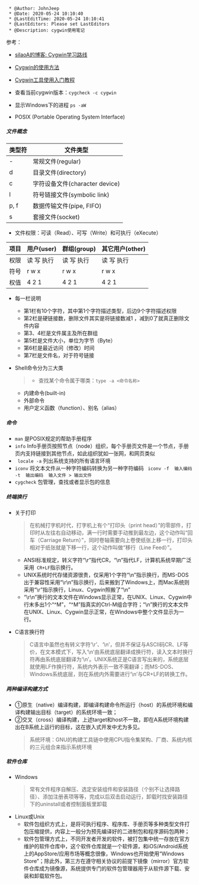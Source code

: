 ```
 * @Author: JohnJeep
 * @Date: 2020-05-24 10:10:40
 * @LastEditTime: 2020-05-24 10:10:41
 * @LastEditors: Please set LastEditors
 * @Description: cygwin使用笔记
```
参考：
- [silaoA的博客: Cygwin学习路线](https://silaoa.github.io/2019/2019-06-16-Cygwin%E7%B3%BB%E5%88%97%EF%BC%88%E4%B9%9D%EF%BC%89%EF%BC%9ACygwin%E5%AD%A6%E4%B9%A0%E8%B7%AF%E7%BA%BF.html)
- [Cygwin的使用方法](https://blog.csdn.net/springone/article/details/676667)
- [Cygwin工具使用入门教程](https://www.linuxidc.com/Linux/2019-02/156967.htm)



- 查看当前cygwin版本：`cygcheck -c cygwin`
- 显示Windows下的进程 `ps -aW` 
- POSIX (Portable Operating System Interface) 


##### 文件概念

类型符 | 文件类型
---|---
- | 常规文件(regular)
d | 目录文件(directory)
c | 字符设备文件(character device)
l | 符号链接文件(symbolic link)
p, f | 数据传输文件(pipe, FIFO)
s | 套接文件(socket)


- 文件权限：可读（Read）、可写（Write）和可执行（eXecute）

项目 | 用户(user) | 群组(group) | 其它用户(other)
--- | --- | --- |---
权限 | 读  写  执行 | 读  写  执行| 读  写  执行
符号 | r  w  x | r  w  x | r  w  x
权值 | 4 2 1 | 4 2 1 | 4 2 1 


- 每一栏说明
  - 第1栏有10个字符，其中第1个字符描述类型，后边9个字符描述权限
  - 第2栏是硬链接数，删除文件其实是将链接数减1 ，减到0了就真正删除文件内容
  - 第3、4栏是文件属主及所在群组
  - 第5栏是文件大小，单位为字节（Byte）
  - 第6栏是最近访问（修改）时间
  - 第7栏是文件名，对于符号链接



- Shell命令分为三大类
  > - 查找某个命令属于哪类：`type -a <命令名称>`
  - 内建命令(built-in)
  - 外部命令
  - 用户定义函数（function）、别名（alias）


##### 命令
- `man` 是POSIX规定的帮助手册程序
- `info` Info手册页按照节点（node）组织，每个手册页文件是一个节点，手册页内支持链接到其他节点，如此组织犹如一张网，和网页类似 
- ` locale -a` 列出系统支持的所有语言环境
- `iconv` 将文本文件从一种字符编码转换为另一种字符编码  ` iconv -f  输入编码  -t  输出编码  输入文件 > 输出文件`
- ` cygcheck ` 包管理，查找或者显示包的信息



##### 终端换行
- 关于打印
  > 在机械打字机时代，打字机上有个“打印头（print head）”的零部件，打印时从左往右自动移动，满一行时需要手动推到最左边，这个动作叫“回车（Carriage Return）”，同时卷轴需要向上卷使纸张上移一行，打印头相对于纸张就是下移一行，这个动作叫做“移行（Line Feed）”。
  - ANSI标准规定，转义字符“\r”指代CR，“\n”指代LF，计算机系统早期广泛采用` CR+LF`指示换行。
  - UNIX系统时代存储资源很贵，仅采用1个字符“\n”指示换行，而MS-DOS出于兼容性采用“\r\n”指示换行，后来搬到了Windows上，而Mac系统则采用“\r”指示换行，Linux、Cygwin照搬了“\n”
  - “\r\n”换行的文本文件在Windows显示正常，在UNIX、Linux、Cygwin中行末多出1个“^M”，“^M”指真实的Ctrl-M组合字符；“\n”换行的文本文件在UNIX、Linux、Cygwin显示正常，在Windows中整个文件显示为一行。


- C语言换行符
  > C语言中虽然也有转义字符‘\r’、‘\n’，但并不保证与ASCII码CR、LF等价，在文本模式下，写入‘\n’由系统底层翻译成换行符，读入文本时换行符再由系统底层翻译为‘\n’。UNIX系统正是C语言写出来的，系统底层就使用LF作换行符，系统内外表示一致不需翻译；而MS-DOS、Windows系统底层，则在系统内外需要进行‘\n’与CR+LF的转换工作。


##### 两种编译构建方式
- ①原生（native）编译构建，即编译构建命令所运行（host）的系统环境和编译构建输出目标（target）的系统环境一致；
- ②交叉（cross）编译构建，上述target和host不一致，即在A系统环境构建出在B系统上运行的目标，这在嵌入式开发中尤为多见。
  > 系统环境：GNU的构建工具链中使用CPU指令集架构、厂商、系统内核的三元组合来指示系统环境


##### 软件仓库
- Windows
  > 常有文件程序自解压、选定安装组件和安装路径（个别不让选择路径）、添加注册表项等等，完成以后双击启动运行，卸载时找安装路径下的uninstall或者控制面板里卸载
- Linux或Unix
   - 软件包组织方式上，是将可执行程序、程序库、手册页等多种类型文件打包压缩提供，内容上一般分为预先编译好的二进制包和程序源码包两种；
   - 软件包管理方式上，不同开发者开发的软件，被打包集中统一存放在官方维护的软件仓库中，这个软件仓库就是一个软件源，和iOS/Android系统上的AppStore/应用市场等概念很像，Windows也开始使用“Windows Store”；除此外，第三方在遵守相关协议的前提下镜像（mirror）官方软件仓库成为镜像源，系统提供专门的软件包管理器用于从软件源下载、安装和卸载软件包。

